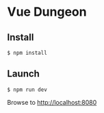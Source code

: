 # Vue Dungeon

## Install

```
$ npm install
```

## Launch

```
$ npm run dev
```

Browse to [http://localhost:8080]()
